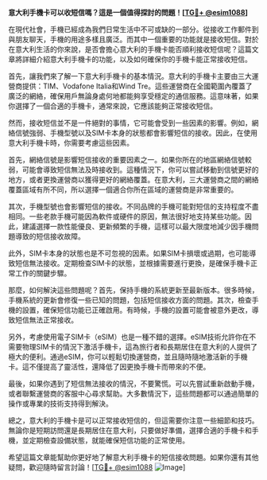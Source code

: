 **意大利手機卡可以收短信嗎？這是一個值得探討的問題！[[TG💪+ @esim1088](https://t.me/s/esim1088)]**

在現代社會，手機已經成為我們日常生活中不可或缺的一部分。從接收工作郵件到與朋友聊天，手機的用途多樣且廣泛。而其中一個重要的功能就是接收短信。對於在意大利生活的你來說，是否會擔心意大利的手機卡能否順利接收短信呢？這篇文章將詳細介紹意大利手機卡的功能，以及如何確保你的手機卡能正常接收短信。

首先，讓我們來了解一下意大利手機卡的基本情況。意大利的手機卡主要由三大運營商提供：TIM、Vodafone Italia和Wind Tre。這些運營商在全國範圍內覆蓋了廣泛的網絡，確保用戶無論身處何地都能夠享受穩定的通信服務。這意味著，如果你選擇了一個合適的手機卡，通常來說，它應該能夠正常接收短信。

然而，接收短信並不是一件絕對的事情，它可能會受到一些因素的影響。例如，網絡信號強弱、手機型號以及SIM卡本身的狀態都會影響短信的接收。因此，在使用意大利手機卡時，你需要考慮這些因素。

首先，網絡信號是影響短信接收的重要因素之一。如果你所在的地區網絡信號較弱，可能會導致短信無法及時接收到。這種情況下，你可以嘗試移動到信號更好的地方，或者更換運營商以獲得更好的網絡覆蓋。在意大利，三大運營商之間的網絡覆蓋區域有所不同，所以選擇一個適合你所在區域的運營商是非常重要的。

其次，手機型號也會影響短信的接收。不同品牌的手機可能對短信的支持程度不盡相同。一些老款手機可能因為軟件或硬件的原因，無法很好地支持某些功能。因此，建議選擇一款性能優良、更新頻繁的手機，這樣可以最大限度地減少因手機問題導致的短信接收故障。

此外，SIM卡本身的狀態也是不可忽視的因素。如果SIM卡損壞或過期，也可能導致短信無法接收。定期檢查SIM卡的狀態，並根據需要進行更換，是確保手機卡正常工作的關鍵步驟。

那麼，如何解決這些問題呢？首先，保持手機的系統更新至最新版本。很多時候，手機系統的更新會修復一些已知的問題，包括短信接收方面的問題。其次，檢查手機的設置，確保短信功能已正確啟用。有時候，手機的設置可能會被意外更改，導致短信無法正常接收。

另外，考慮使用電子SIM卡（eSIM）也是一種不錯的選擇。eSIM技術允許你在不需要物理SIM卡的情況下激活手機卡，這為旅行者和長期居住在意大利的人提供了極大的便利。通過eSIM，你可以輕鬆切換運營商，並且隨時隨地激活新的手機卡。這不僅提高了靈活性，還降低了因更換手機卡而帶來的不便。

最後，如果你遇到了短信無法接收的情況，不要驚慌。可以先嘗試重新啟動手機，或者聯繫運營商的客服中心尋求幫助。大多數情況下，這些問題都可以通過簡單的操作或專業的技術支持得到解決。

總之，意大利的手機卡是可以正常接收短信的，但這需要你注意一些細節和技巧。無論你是短期訪問還是長期居住在意大利，只要做好準備，選擇合適的手機卡和手機，並定期檢查設備狀態，就能確保短信功能的正常使用。

希望這篇文章能幫助你更好地了解意大利手機卡的短信接收問題。如果你還有其他疑問，歡迎隨時留言討論！[[TG💪+ @esim1088](https://t.me/s/esim1088) ![Image](https://i.postimg.cc/4NQfJmqS/Snipaste-2025-05-13-00-14-12.png)]